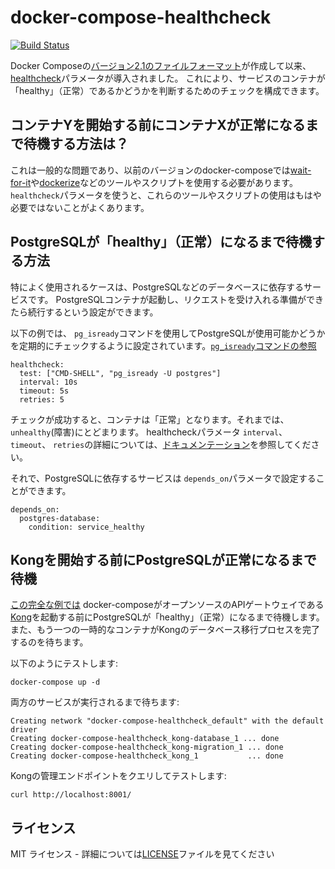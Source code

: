 # docker-compose-healthcheck
[![Build Status](https://travis-ci.org/peter-evans/docker-compose-healthcheck.svg?branch=master)](https://travis-ci.org/peter-evans/docker-compose-healthcheck)

Docker Composeの[バージョン2.1のファイルフォーマット](https://docs.docker.com/compose/compose-file/compose-versioning/#version-21)が作成して以来、[healthcheck](https://docs.docker.com/compose/compose-file/#healthcheck)パラメータが導入されました。
これにより、サービスのコンテナが「healthy」（正常）であるかどうかを判断するためのチェックを構成できます。

## コンテナYを開始する前にコンテナXが正常になるまで待機する方法は？

これは一般的な問題であり、以前のバージョンのdocker-composeでは[wait-for-it](https://github.com/vishnubob/wait-for-it)や[dockerize](https://github.com/jwilder/dockerize)などのツールやスクリプトを使用する必要があります。
`healthcheck`パラメータを使うと、これらのツールやスクリプトの使用はもはや必要ではないことがよくあります。

## PostgreSQLが「healthy」（正常）になるまで待機する方法

特によく使用されるケースは、PostgreSQLなどのデータベースに依存するサービスです。
PostgreSQLコンテナが起動し、リクエストを受け入れる準備ができたら続行するという設定ができます。

以下の例では、 `pg_isready`コマンドを使用してPostgreSQLが使用可能かどうかを定期的にチェックするように設定されています。[`pg_isready`コマンドの参照](https://www.postgresql.org/docs/9.4/static/app-pg-isready.html)
```
healthcheck:
  test: ["CMD-SHELL", "pg_isready -U postgres"]
  interval: 10s
  timeout: 5s
  retries: 5
```
チェックが成功すると、コンテナは「正常」となります。それまでは、`unhealthy`(障害)にとどまります。
healthcheckパラメータ `interval`、` timeout`、 `retries`の詳細については、[ドキュメンテーション](https://docs.docker.com/engine/reference/builder/#healthcheck)を参照してください。

それで、PostgreSQLに依存するサービスは `depends_on`パラメータで設定することができます。
```
depends_on:
  postgres-database:
    condition: service_healthy
```

## Kongを開始する前にPostgreSQLが正常になるまで待機

[この完全な例では](docker-compose.yml) docker-composeがオープンソースのAPIゲートウェイである[Kong](https://getkong.org/)を起動する前にPostgreSQLが「healthy」（正常）になるまで待機します。
また、もう一つの一時的なコンテナがKongのデータベース移行プロセスを完了するのを待ちます。

以下のようにテストします:
```
docker-compose up -d
```
両方のサービスが実行されるまで待ちます:
```
Creating network "docker-compose-healthcheck_default" with the default driver
Creating docker-compose-healthcheck_kong-database_1 ... done
Creating docker-compose-healthcheck_kong-migration_1 ... done
Creating docker-compose-healthcheck_kong_1           ... done
```
Kongの管理エンドポイントをクエリしてテストします:
```
curl http://localhost:8001/
```

## ライセンス

MIT ライセンス - 詳細については[LICENSE](LICENSE)ファイルを見てください
